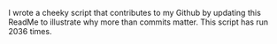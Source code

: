 I wrote a cheeky script that contributes to my Github by updating this ReadMe to illustrate why more than commits matter. This script has run 2036 times.